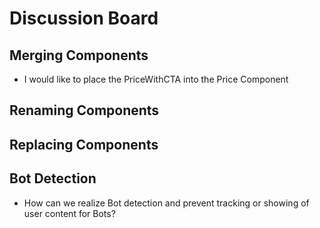 # Discussion Board

## Merging Components

- I would like to place the PriceWithCTA into the Price Component

## Renaming Components

## Replacing Components

## Bot Detection

- How can we realize Bot detection and prevent tracking or showing of user content for Bots?
